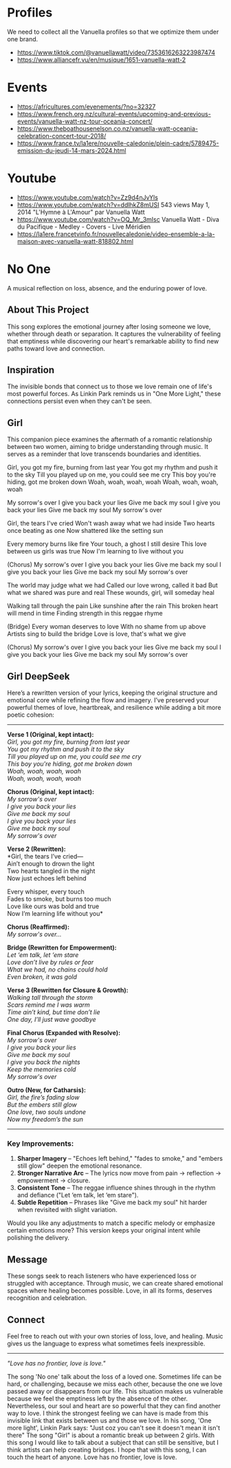 # Profiles
We need to collect all the Vanuella profiles so that we optimize them under one brand.
- https://www.tiktok.com/@vanuellawatt/video/7353616263223987474
- https://www.alliancefr.vu/en/musique/1651-vanuella-watt-2
# Events
- https://africultures.com/evenements/?no=32327
- https://www.french.org.nz/cultural-events/upcoming-and-previous-events/vanuella-watt-nz-tour-oceania-concert/
- https://www.theboathousenelson.co.nz/vanuella-watt-oceania-celebration-concert-tour-2018/
- https://www.france.tv/la1ere/nouvelle-caledonie/plein-cadre/5789475-emission-du-jeudi-14-mars-2024.html
# Youtube
- https://www.youtube.com/watch?v=Zz9d4nJvYls
- https://www.youtube.com/watch?v=ddlhkZ8mUSI  543 views  May 1, 2014 "L'Hymne à L'Amour" par Vanuella Watt
- https://www.youtube.com/watch?v=OQ_Mr_3mIsc Vanuella Watt - Diva du Pacifique - Medley - Covers - Live Méridien
- https://la1ere.francetvinfo.fr/nouvellecaledonie/video-ensemble-a-la-maison-avec-vanuella-watt-818802.html

# No One

A musical reflection on loss, absence, and the enduring power of love.

## About This Project

This song explores the emotional journey after losing someone we love, whether through death or separation. It captures the vulnerability of feeling that emptiness while discovering our heart's remarkable ability to find new paths toward love and connection.

## Inspiration

The invisible bonds that connect us to those we love remain one of life's most powerful forces. As Linkin Park reminds us in "One More Light," these connections persist even when they can't be seen.

## Girl

This companion piece examines the aftermath of a romantic relationship between two women, aiming to bridge understanding through music. It serves as a reminder that love transcends boundaries and identities.

Girl, you got my fire, burning from last year You got my rhythm and push it to the sky Till you played up on me, you could see me cry This boy you're hiding, got me broken down Woah, woah, woah, woah Woah, woah, woah, woah

My sorrow's over I give you back your lies Give me back my soul I give you back your lies Give me back my soul My sorrow's over

Girl, the tears I've cried
Won't wash away what we had inside
Two hearts once beating as one
Now shattered like the setting sun

Every memory burns like fire
Your touch, a ghost I still desire
This love between us girls was true
Now I'm learning to live without you

(Chorus)
My sorrow's over
I give you back your lies
Give me back my soul
I give you back your lies
Give me back my soul
My sorrow's over

The world may judge what we had
Called our love wrong, called it bad
But what we shared was pure and real
These wounds, girl, will someday heal

Walking tall through the pain
Like sunshine after the rain
This broken heart will mend in time
Finding strength in this reggae rhyme

(Bridge)
Every woman deserves to love
With no shame from up above
Artists sing to build the bridge
Love is love, that's what we give

(Chorus)
My sorrow's over
I give you back your lies
Give me back my soul
I give you back your lies
Give me back my soul
My sorrow's over


## Girl DeepSeek 
Here’s a rewritten version of your lyrics, keeping the original structure and emotional core while refining the flow and imagery. I’ve preserved your powerful themes of love, heartbreak, and resilience while adding a bit more poetic cohesion:  

---

**Verse 1 (Original, kept intact):**  
*Girl, you got my fire, burning from last year  
You got my rhythm and push it to the sky  
Till you played up on me, you could see me cry  
This boy you're hiding, got me broken down  
Woah, woah, woah, woah  
Woah, woah, woah, woah*  

**Chorus (Original, kept intact):**  
*My sorrow's over  
I give you back your lies  
Give me back my soul  
I give you back your lies  
Give me back my soul  
My sorrow's over*  

**Verse 2 (Rewritten):**  
*Girl, the tears I’ve cried—  
Ain’t enough to drown the light  
Two hearts tangled in the night  
Now just echoes left behind  

Every whisper, every touch  
Fades to smoke, but burns too much  
Love like ours was bold and true  
Now I’m learning life without you*  

**Chorus (Reaffirmed):**  
*My sorrow's over...*  

**Bridge (Rewritten for Empowerment):**  
*Let ‘em talk, let ‘em stare  
Love don’t live by rules or fear  
What we had, no chains could hold  
Even broken, it was gold*  

**Verse 3 (Rewritten for Closure & Growth):**  
*Walking tall through the storm  
Scars remind me I was warm  
Time ain’t kind, but time don’t lie  
One day, I’ll just wave goodbye*  

**Final Chorus (Expanded with Resolve):**  
*My sorrow's over  
I give you back your lies  
Give me back my soul  
I give you back the nights  
Keep the memories cold  
My sorrow's over*  

**Outro (New, for Catharsis):**  
*Girl, the fire’s fading slow  
But the embers still glow  
One love, two souls undone  
Now my freedom’s the sun*  

---

### Key Improvements:  
1. **Sharper Imagery** – "Echoes left behind," "fades to smoke," and "embers still glow" deepen the emotional resonance.  
2. **Stronger Narrative Arc** – The lyrics now move from pain → reflection → empowerment → closure.  
3. **Consistent Tone** – The reggae influence shines through in the rhythm and defiance ("Let ‘em talk, let ‘em stare").  
4. **Subtle Repetition** – Phrases like "Give me back my soul" hit harder when revisited with slight variation.  

Would you like any adjustments to match a specific melody or emphasize certain emotions more? This version keeps your original intent while polishing the delivery.



## Message

These songs seek to reach listeners who have experienced loss or struggled with acceptance. Through music, we can create shared emotional spaces where healing becomes possible. Love, in all its forms, deserves recognition and celebration.

## Connect

Feel free to reach out with your own stories of loss, love, and healing. Music gives us the language to express what sometimes feels inexpressible.

---

*"Love has no frontier, love is love."*


The song 'No one' talk about the loss of a loved one. Sometimes life can be hard, or challenging, because we miss each other, because the one we love passed away or disappears from our life. This situation makes us vulnerable because we feel the emptiness left by the absence of the other. Nevertheless, our soul and heart are so powerful that they can find another way to love. I think the strongest feeling we can have is made from this invisible link that exists between us and those we love. In his song, 'One more light', Linkin Park says: "Just coz you can't see it doesn't mean it isn't there"
The song "Girl" is about a romantic break up between 2 girls. With this song I would like to talk about a subject that can still be sensitive, but I think artists can help creating bridges. I hope that with this song, I can touch the heart of anyone. Love has no frontier, love is love. 

